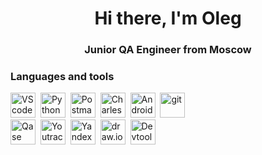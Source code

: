 <div id="header" align="center">
    <h1>Hi there, I'm Oleg</h1>
    <h3>Junior QA Engineer from Moscow</h3>
</div>

### Languages and tools

<img src="https://cdn.jsdelivr.net/gh/devicons/devicon@latest/icons/visualstudio/visualstudio-original.svg" 
title="VScode" widht="40" height="40"/>&nbsp;
<img src="https://cdn.jsdelivr.net/gh/devicons/devicon@latest/icons/python/python-original.svg" 
title="Python" widht="40" height="40"/>&nbsp;
<img src="https://cdn.jsdelivr.net/gh/devicons/devicon@latest/icons/postman/postman-original.svg" 
title="Postman" widht="40" height="40"/>&nbsp;
<img src="https://64.media.tumblr.com/90df2456e06766224b32439ae24b96ec/tumblr_p69wvcCUrv1r5ekxu_og_1280.jpg"
title="Charles" widht="40" height="40"/>&nbsp;
<img src="https://cdn.jsdelivr.net/gh/devicons/devicon@latest/icons/androidstudio/androidstudio-original.svg" 
title="AndroidStudio" widht="40" height="40"/>&nbsp;
<img src="https://cdn.jsdelivr.net/gh/devicons/devicon@latest/icons/git/git-original.svg" 
title="git" widht="40" height="40"/>&nbsp;          
<img src="https://media.rbcdn.ru/media/rbdata/qase.jpg.300x300_q100.jpg"
title="Qase" widht="40" height="40"/>&nbsp;
<img src="https://upload.wikimedia.org/wikipedia/commons/thumb/8/8d/YouTrack_Icon.svg/2048px-YouTrack_Icon.svg.png"
title="Youtrack" widht="40" height="40"/>&nbsp;
<img src="https://upload.wikimedia.org/wikipedia/commons/thumb/f/f3/Logo_Yandex_Tracker_2021.svg/1200px-Logo_Yandex_Tracker_2021.svg.png"
title="YandexTracker" widht="40" height="40"/>&nbsp;
<img src="https://static-00.iconduck.com/assets.00/file-type-drawio-icon-2048x2048-dxjfklgq.png"
title="draw.io" widht="40" height="40"/>&nbsp;
<img src="https://static-00.iconduck.com/assets.00/chrome-devtools-icon-1024x1024-bgoqb03p.png"
title="Devtools" widht="40" height="40"/>&nbsp;

          
          
          
          

<!--
**kapucho92/kapucho92** is a ✨ _special_ ✨ repository because its `README.md` (this file) appears on your GitHub profile.

Here are some ideas to get you started:

- 🔭 I’m currently working on ...
- 🌱 I’m currently learning ...
- 👯 I’m looking to collaborate on ...
- 🤔 I’m looking for help with ...
- 💬 Ask me about ...
- 📫 How to reach me: ...
- 😄 Pronouns: ...
- ⚡ Fun fact: ...
-->
